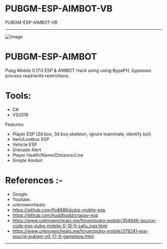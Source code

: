 # PUBGM-ESP-AIMBOT-VB
PUBGM-ESP-AIMBOT-VB

-- --

![image](https://user-images.githubusercontent.com/74623428/209476434-b3a8c0c8-73c6-4fea-9a30-39812c6b708a.png)
# PUBGM-ESP-AIMBOT
Pubg Mobile 0.17.0 ESP &amp; AIMBOT Hack using using BypaPH, bypasses process read/write restrictions.

# Tools:
- C#
- VS2019

Features:
- Player ESP (2d box, 3d box,skeleton, ignore teammate, identify bot)
- Item/Lootbox ESP
- Vehicle ESP
- Grenade Alert
- Player Health/Name/Distance/Line
- Simple Aimbot

# References :-
- Google.
- Youtube.
- unknowncheats.
- https://github.com/fly8888/pubg-mobile-esp
- https://github.com/huddhudd/crappy-esp
- https://www.unknowncheats.me/forum/pubg-mobile/354946-source-code-esp-pubg-mobile-0-16-5-safu_iraq.html
- https://www.unknowncheats.me/forum/pubg-mobile/379241-esp-source-pubgm-v0-17-0-gameloop.html
-- --
